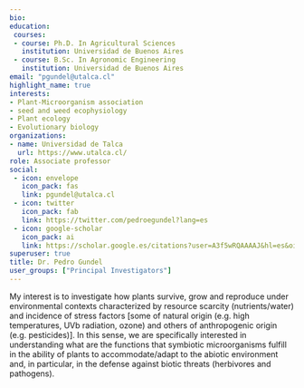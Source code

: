 ```yaml
---
bio: 
education:
 courses:
 - course: Ph.D. In Agricultural Sciences
   institution: Universidad de Buenos Aires
 - course: B.Sc. In Agronomic Engineering
   institution: Universidad de Buenos Aires  
email: "pgundel@utalca.cl"
highlight_name: true
interests:
- Plant-Microorganism association
- seed and weed ecophysiology
- Plant ecology
- Evolutionary biology
organizations:
- name: Universidad de Talca
  url: https://www.utalca.cl/
role: Associate professor
social:
 - icon: envelope
   icon_pack: fas
   link: pgundel@utalca.cl
 - icon: twitter
   icon_pack: fab
   link: https://twitter.com/pedroegundel?lang=es
 - icon: google-scholar
   icon_pack: ai
   link: https://scholar.google.es/citations?user=A3f5wRQAAAAJ&hl=es&oi=ao
superuser: true
title: Dr. Pedro Gundel
user_groups: ["Principal Investigators"]
---
```


My interest is to investigate how plants survive, grow and reproduce under environmental contexts characterized by resource scarcity (nutrients/water) and incidence of stress factors [some of natural origin (e.g. high temperatures, UVb radiation, ozone) and others of anthropogenic origin (e.g. pesticides)]. In this sense, we are specifically interested in understanding what are the functions that symbiotic microorganisms fulfill in the ability of plants to accommodate/adapt to the abiotic environment and, in particular, in the defense against biotic threats (herbivores and pathogens).


